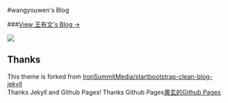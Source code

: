 #wangyouwen's Blog

###[View 王有文's Blog &rarr;](http://wangyouwen.cn)

![](http://wangyouwen.cn/img/blog-desktop.jpg)


## Thanks

This theme is forked from [IronSummitMedia/startbootstrap-clean-blog-jekyll](https://github.com/IronSummitMedia/startbootstrap-clean-blog-jekyll)  
Thanks Jekyll and Github Pages!
Thanks Github Pages[黄玄的Github Pages](https://github.com/Huxpro/huxpro.github.io.git)

